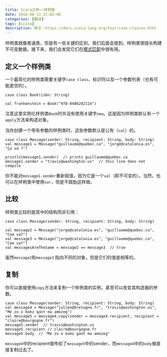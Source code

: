 ```yaml
---
title: Scala之旅——样例类
date: 2018-08-13 22:02:06
categories: [翻译]
tags: [scala]
description: 原文：https://docs.scala-lang.org/tour/case-classes.html
---
```


样例类就像普通类，但是有一些关键的区别，我们后面会提到。样例类很擅长构建不可变数据。接下来，我们会发现它们在[模式匹配](pattern-matching.html)中很有用。

## 定义一个样例类

一个最简化的样例类需要关键字`case class`、标识符以及一个参数列表（也有可能是空的）。

```tut
case class Book(isbn: String)

val frankenstein = Book("978-0486282114")
```

注意这里实例化样例类`Book`时并没有使用关键字`new`。这是因为样例类默认有一个`apply`方法来构造对象。<!--more-->

当你创建一个带有参数的样例类时，这些参数默认是公有（`val`）的。

```
case class Message(sender: String, recipient: String, body: String)
val message1 = Message("guillaume@quebec.ca", "jorge@catalonia.es", "Ça va ?")

println(message1.sender)  // prints guillaume@quebec.ca
message1.sender = "travis@washington.us"  // this line does not compile
```

你不能对`message1.sender`重新赋值，因为它是一个`val`（即不可变的）。当然，也可以在样例类中使用`var`，但是不鼓励这样做。

## 比较

样例类比较的是其中的结构而非引用：

```
case class Message(sender: String, recipient: String, body: String)

val message2 = Message("jorge@catalonia.es", "guillaume@quebec.ca", "Com va?")
val message3 = Message("jorge@catalonia.es", "guillaume@quebec.ca", "Com va?")
val messagesAreTheSame = message2 == message3  // true
```

虽然`message2`和`message3` 指向不同的对象，但是它们的值是相等的。

## 复制

你可以直接使用`copy`方法来复制一个样例类的实例，甚至可以改变其构造器的参数。

```
case class Message(sender: String, recipient: String, body: String)
val message4 = Message("julien@bretagne.fr", "travis@washington.us", "Me zo o komz gant ma amezeg")
val message5 = message4.copy(sender = message4.recipient, recipient = "claire@bourgogne.fr")
message5.sender  // travis@washington.us
message5.recipient // claire@bourgogne.fr
message5.body  // "Me zo o komz gant ma amezeg"
```

`message4`中的recipient值传给了`message5`中的sender，而`message4`中的`body`被直接复制过去了。
